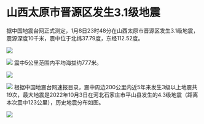 # 山西太原市晋源区发生3.1级地震

据中国地震台网正式测定，1月8日23时48分在山西太原市晋源区发生3.1级地震，震源深度10千米，震中位于北纬37.79度，东经112.52度。

![](https://inews.gtimg.com/newsapp_bt/0/15600795993/1000)

![](https://inews.gtimg.com/newsapp_bt/0/15600795994/1000)
震中5公里范围内平均海拔约777米。

![](https://inews.gtimg.com/newsapp_bt/0/15600795999/1000)

![](https://inews.gtimg.com/newsapp_bt/0/15600796001/1000)
根据中国地震台网速报目录，震中周边200公里内近5年来发生3级以上地震共19次，最大地震是2022年10月3日在河北石家庄市平山县发生的4.3级地震（距离本次震中123公里），历史地震分布如图。

![](https://inews.gtimg.com/newsapp_bt/0/15600796008/1000)

